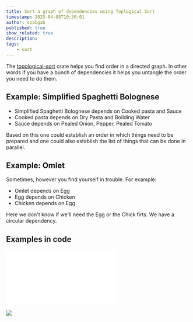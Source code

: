 ```yaml
---
title: Sort a graph of dependencies using Toplogical Sort
timestamp: 2025-04-08T10:30:01
author: szabgab
published: true
show_related: true
description:
tags:
    - sort
---
```


The [topological-sort](https://crates.io/crates/topological-sort) crate helps you find order in a directed graph.
In other words if you have a bunch of dependencies it helps you untangle the order you need to do them.

## Example: Simplified Spaghetti Bolognese

* Simplified Spaghetti Bolognese depends on Cooked pasta and Sauce
* Cooked pasta depends on Dry Pasta and Boilding Water
* Sauce depends on Pealed Onion, Pepper, Pealed Tomato

Based on this one could establish an order in which things need to be prepared and one could also establish the list of things that can be done in parallel.

## Example: Omlet

Sometimes, however you find yourself in trouble. For example:

* Omlet depends on Egg
* Egg depends on Chicken
* Chicken depends on Egg

Here we don't know if we'll need the Egg or the Chick firts. We have a circular dependency.

## Examples in code

![](examples/try-toplogical-sort/src/main.rs)


![](examples/try-toplogical-sort/Cargo.toml)

